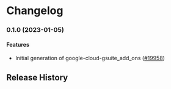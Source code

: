# Changelog

### 0.1.0 (2023-01-05)

#### Features

* Initial generation of google-cloud-gsuite_add_ons ([#19958](https://github.com/googleapis/google-cloud-ruby/issues/19958)) 

## Release History
